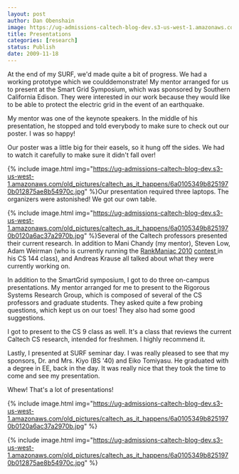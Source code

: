 ```yaml
---
layout: post
author: Dan Obenshain
image: https://ug-admissions-caltech-blog-dev.s3-us-west-1.amazonaws.com/old_pictures/caltech_as_it_happens/6a0105349b8251970b012875ae8b15970c.jpg
title: Presentations
categories: [research]
status: Publish
date: 2009-11-18
---
```



At the end of my SURF, we'd made quite a bit of progress. We had a working prototype which we coulddemonstrate!
My mentor arranged for us to present at the Smart Grid Symposium, which was sponsored by Southern California Edison. They were interested in our work because they would like to be able to protect the electric grid in the event of an earthquake.

My mentor was one of the keynote speakers. In the middle of his presentation, he stopped and told everybody to make sure to check out our poster. I was so happy!

Our poster was a little big for their easels, so it hung off the sides. We had to watch it carefully to make sure it didn't fall over!


{% include image.html img="https://ug-admissions-caltech-blog-dev.s3-us-west-1.amazonaws.com/old_pictures/caltech_as_it_happens/6a0105349b8251970b012875ae8b54970c.jpg" %}Our presentation required three laptops. The organizers were astonished! We got our own table.


{% include image.html img="https://ug-admissions-caltech-blog-dev.s3-us-west-1.amazonaws.com/old_pictures/caltech_as_it_happens/6a0105349b8251970b0120a6ac37a2970b.jpg" %}Several of the Caltech professors presented their current research. In addition to Mani Chandy (my mentor), Steven Low, Adam Weirman (who is currently running the <a href="https://rankmaniac2010.blogspot.com/" title="RankManiac 2010 contest for CS 144">RankManiac 2010</a> <a href="https://rankmaniac2010.org">contest </a>in his CS 144 class), and Andreas Krause all talked about what they were currently working on.

In addition to the SmartGrid symposium, I got to do three on-campus presentations. My mentor arranged for me to present to the Rigorous Systems Research Group, which is composed of several of the CS professors and graduate students. They asked quite a few probing questions, which kept us on our toes! They also had some good suggestions.

I got to present to the CS 9 class as well. It's a class that reviews the current Caltech CS research, intended for freshmen. I highly recommend it.

Lastly, I presented at SURF seminar day. I was really pleased to see that my sponsors, Dr. and Mrs. Kiyo (BS '40) and Eiko Tomiyasu. He graduated with a degree in EE, back in the day. It was really nice that they took the time to come and see my presentation.

Whew! That's a lot of presentations!

{% include image.html img="https://ug-admissions-caltech-blog-dev.s3-us-west-1.amazonaws.com/old_pictures/caltech_as_it_happens/6a0105349b8251970b0120a6ac37a2970b.jpg" %}

{% include image.html img="https://ug-admissions-caltech-blog-dev.s3-us-west-1.amazonaws.com/old_pictures/caltech_as_it_happens/6a0105349b8251970b012875ae8b54970c.jpg" %}

